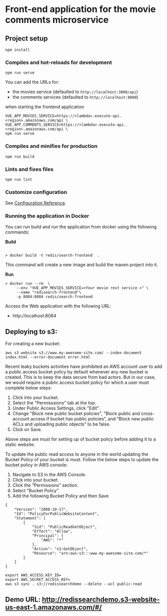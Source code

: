 # Front-end application for the movie comments microservice

## Project setup
```
npm install
```

### Compiles and hot-reloads for development
```
npm run serve
```

You can add the URLs for:
* the movies service (defaulted to `http://localhost:3000/api`) 
* the comments services (defaulted to `http://localhost:8000`)

when starting the frontend application

```
VUE_APP_MOVIES_SERVICE=https://<lambda>.execute-api.<region>.amazonaws.com/api \
VUE_APP_COMMENTS_SERVICE=https://<lambda>.execute-api.<region>.amazonaws.com/api \
npm run serve
```

### Compiles and minifies for production
```
npm run build
```

### Lints and fixes files
```
npm run lint
```

### Customize configuration
See [Configuration Reference](https://cli.vuejs.org/config/).


### Running the application in Docker

You can run build and run the application from docker using the following commands:

**Build**

```shell script

> docker build -t redis/search-frontend  . 

```

This command will create a new image and build the maven project into it.

**Run**

```shell script
> docker run --rm  \
     --env "VUE_APP_MOVIES_SERVICE=<Your movie rest service >" \
     --name "redisearch-frontend"\
     -p 8084:8084 redis/search-frontend
```

Access the Web application with the following URL:

* http://localhost:8084


## Deploying to s3:

For creating a new bucket:

```
aws s3 website s3://www.my-awesome-site.com/ --index-document index.html --error-document error.html
```
Recent leaky buckets activities have prohibited an AWS account user to add a public access bucket policy by default whenever any new bucket is created. This is to keep the data secure from bad actors. But in our case, we would require a public access bucket policy for which a user must complete below steps:
1. Click into your bucket.
2. Select the "Permisssions" tab at the top.
3. Under Public Access Settings, click "Edit".
4. Change "Block new public bucket policies", "Block public and cross-account access if bucket has public policies”, and “Block new public ACLs and uploading public objects” to be false.
5. Click on Save.

Above steps are must for setting up of bucket policy before adding it to a static website. 

To update the public read access to anyone in the world updating the Bucket Policy of your bucket is must. Follow the below steps to update the bucket policy in AWS console:
1. Navigate to S3 in the AWS Console.
2. Click into your bucket.
3. Click the “Permissions” section.
4. Select “Bucket Policy”.
5. Add the following Bucket Policy and then Save

```
{
    "Version": "2008-10-17",
    "Id": "PolicyForPublicWebsiteContent",
    "Statement": [
        {
            "Sid": "PublicReadGetObject",
            "Effect": "Allow",
            "Principal": {
                "AWS": "*"
            },
            "Action": "s3:GetObject",
            "Resource": "arn:aws:s3:::www.my-awesome-site.com/*"
        }
    ]
}
```
```
export AWS_ACCESS_KEY_ID=
export AWS_SECRET_ACCESS_KEY=
aws s3 sync . s3://redissearchdemo --delete --acl public-read 
```

## Demo URL: http://redissearchdemo.s3-website-us-east-1.amazonaws.com/#/
